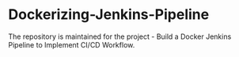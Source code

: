 # Dockerizing-Jenkins-Pipeline
The repository is maintained for the project - Build a Docker Jenkins Pipeline to Implement CI/CD Workflow.

